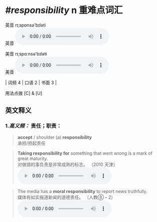 # ***\#responsibility*** n  重难点词汇
英音 rɪˌspɒnsə'bɪləti  
英音
<audio src="./media/responsibility-B.aac" controls="controls"></audio>

美音 rɪˌspɑːnsə'bɪləti  
美音
<audio src="./media/responsibility.aac" controls="controls"></audio>



| 词频 4 | 口语 2 | 书面 3 |  

用法点拨  [C] & [U]

英文释义
---
### 1.*高义频：* **责任；职责：**  

 > **accept** / shoulder (a) **responsibility**   
 > 承担/担起责任    

 > **Taking responsibility for** something that went wrong is a mark of great maturity.   
 > 对做错的事负责是非常成熟的标志。  （2010 天津）  
<audio src="./media/responsibility-1.aac" controls="controls"></audio>

 > The media has a **moral responsibility** to report news truthfully.   
 > 媒体有如实报道新闻的道德责任。  （人教⑧ – 2）  
<audio src="./media/responsibility-2.aac" controls="controls"></audio>


